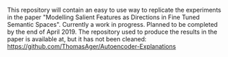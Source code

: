 This repository will contain an easy to use way to replicate the experiments in the paper "Modelling Salient Features as Directions in Fine Tuned Semantic Spaces". Currently a work in progress. Planned to be completed by the end of April 2019.
The repository used to produce the results in the paper is available at, but it has not been cleaned: https://github.com/ThomasAger/Autoencoder-Explanations
